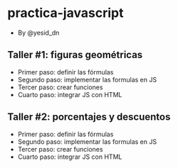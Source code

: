 # practica-javascript
- By @yesid_dn

## Taller #1: figuras geométricas

- Primer paso: definir las fórmulas
- Segundo paso: implementar las formulas en JS
- Tercer paso: crear funciones
- Cuarto paso: integrar JS con HTML

## Taller #2: porcentajes y descuentos

- Primer paso: definir las fórmulas
- Segundo paso: implementar las formulas en JS
- Tercer paso: crear funciones
- Cuarto paso: integrar JS con HTML